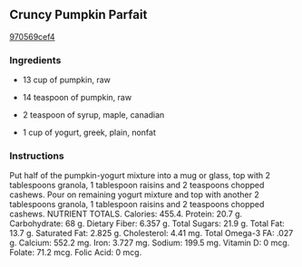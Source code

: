 ## Cruncy Pumpkin Parfait

[970569cef4](http://www.food.com/recipe/cruncy-pumpkin-parfait-523514)

### Ingredients

 - 13 cup of pumpkin, raw

 - 14 teaspoon of pumpkin, raw

 - 2 teaspoon of syrup, maple, canadian

 - 1 cup of yogurt, greek, plain, nonfat

### Instructions

Put half of the pumpkin-yogurt mixture into a mug or glass, top with 2 tablespoons granola, 1 tablespoon raisins and 2 teaspoons chopped cashews. Pour on remaining yogurt mixture and top with another 2 tablespoons granola, 1 tablespoon raisins and 2 teaspoons chopped cashews. NUTRIENT TOTALS. Calories: 455.4. Protein: 20.7 g. Carbohydrate: 68 g. Dietary Fiber: 6.357 g. Total Sugars: 21.9 g. Total Fat: 13.7 g. Saturated Fat: 2.825 g. Cholesterol: 4.41 mg. Total Omega-3 FA: .027 g. Calcium: 552.2 mg. Iron: 3.727 mg. Sodium: 199.5 mg. Vitamin D: 0 mcg. Folate: 71.2 mcg. Folic Acid: 0 mcg.